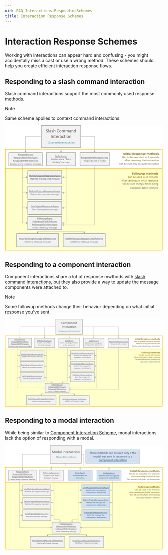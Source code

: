 ```yaml
---
uid: FAQ.Interactions.RespondingSchemes
title: Interaction Response Schemes
---
```


# Interaction Response Schemes

Working with interactions can appear hard and confusing - you might accidentally miss a cast or use a wrong method. These schemes should help you create efficient interaction response flows.

## Responding to a slash command interaction

Slash command interactions support the most commonly used response methods.

> [!NOTE]
> Same scheme applies to context command interactions.

![Slash command interaction](images/response-scheme-slash.png)

## Responding to a component interaction

Component interactions share a lot of response mwthods with [slash command interactions](#responding-to-a-slash-command-interaction), but they also provide a way to update the message components were attached to. 

> [!NOTE]
> Some followup methods change their behavior depending on what initial response you've sent.

![Slash command interaction](images/response-scheme-component.png)

## Responding to a modal interaction

While being similar to [Component Interaction Scheme](#responding-to-a-modal-interaction), modal interactions lack the option of responding with a modal.

![Slash command interaction](images/response-scheme-modal.png)